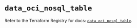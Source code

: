 # `data_oci_nosql_table`

Refer to the Terraform Registry for docs: [`data_oci_nosql_table`](https://registry.terraform.io/providers/oracle/oci/6.18.0/docs/data-sources/nosql_table).
